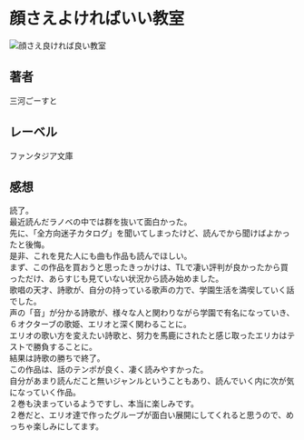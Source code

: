# 顔さえよければいい教室

![顔さえ良ければ良い教室](https://i.imgur.com/R4G7n4L.png)

## 著者

三河ごーすと

## レーベル

ファンタジア文庫

## 感想

読了。  
最近読んだラノベの中では群を抜いて面白かった。  
先に、「全方向迷子カタログ」を聞いてしまったけど、読んでから聞けばよかったと後悔。  
是非、これを見た人にも曲も作品も読んでほしい。  
まず、この作品を買おうと思ったきっかけは、TLで凄い評判が良かったから買っただけ、あらすじも見ていない状況から読み始めました。  
歌唱の天才、詩歌が、自分の持っている歌声の力で、学園生活を満喫していく話でした。  
声の「音」が分かる詩歌が、様々な人と関わりながら学園で有名になっていき、６オクターブの歌姫、エリオと深く関わることに。  
エリオの歌い方を変えたい詩歌と、努力を馬鹿にされたと感じ取ったエリカはテストで勝負することに。  
結果は詩歌の勝ちで終了。  
この作品は、話のテンポが良く、凄く読みやすかった。  
自分があまり読んだこと無いジャンルということもあり、読んでいく内に次が気になっていく作品。  
２巻も決まっているようですし、本当に楽しみです。  
２巻だと、エリオ達で作ったグループが面白い展開にしてくれると思うので、めっちゃ楽しみにしてます。  
